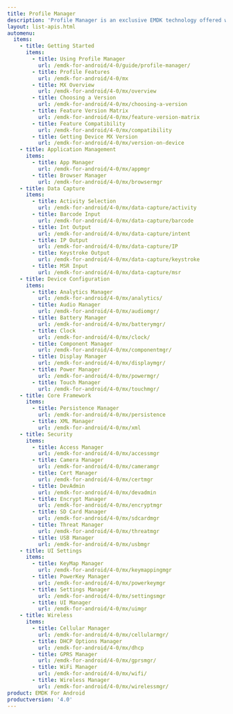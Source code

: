 ```yaml
---
title: Profile Manager
description: 'Profile Manager is an exclusive EMDK technology offered within your IDE, providing a GUI based development tool. This allows you to write fewer lines of code resulting in reduced development time, effort and errors.'
layout: list-apis.html
automenu:
  items:
    - title: Getting Started
      items:
        - title: Using Profile Manager
          url: /emdk-for-android/4-0/guide/profile-manager/
        - title: Profile Features
          url: /emdk-for-android/4-0/mx
        - title: MX Overview
          url: /emdk-for-android/4-0/mx/overview
        - title: Choosing a Version
          url: /emdk-for-android/4-0/mx/choosing-a-version
        - title: Feature Version Matrix
          url: /emdk-for-android/4-0/mx/feature-version-matrix
        - title: Feature Compatibility
          url: /emdk-for-android/4-0/mx/compatibility
        - title: Getting Device MX Version
          url: /emdk-for-android/4-0/mx/version-on-device
    - title: Application Management
      items:
        - title: App Manager
          url: /emdk-for-android/4-0/mx/appmgr
        - title: Browser Manager
          url: /emdk-for-android/4-0/mx/browsermgr
    - title: Data Capture
      items:
        - title: Activity Selection
          url: /emdk-for-android/4-0/mx/data-capture/activity
        - title: Barcode Input
          url: /emdk-for-android/4-0/mx/data-capture/barcode
        - title: Int Output
          url: /emdk-for-android/4-0/mx/data-capture/intent
        - title: IP Output
          url: /emdk-for-android/4-0/mx/data-capture/IP
        - title: Keystroke Output
          url: /emdk-for-android/4-0/mx/data-capture/keystroke
        - title: MSR Input
          url: /emdk-for-android/4-0/mx/data-capture/msr
    - title: Device Configuration
      items:
        - title: Analytics Manager
          url: /emdk-for-android/4-0/mx/analytics/
        - title: Audio Manager
          url: /emdk-for-android/4-0/mx/audiomgr/
        - title: Battery Manager
          url: /emdk-for-android/4-0/mx/batterymgr/
        - title: Clock
          url: /emdk-for-android/4-0/mx/clock/
        - title: Component Manager
          url: /emdk-for-android/4-0/mx/componentmgr/
        - title: Display Manager
          url: /emdk-for-android/4-0/mx/displaymgr/
        - title: Power Manager
          url: /emdk-for-android/4-0/mx/powermgr/
        - title: Touch Manager
          url: /emdk-for-android/4-0/mx/touchmgr/
    - title: Core Framework
      items:
        - title: Persistence Manager
          url: /emdk-for-android/4-0/mx/persistence
        - title: XML Manager
          url: /emdk-for-android/4-0/mx/xml
    - title: Security
      items:
        - title: Access Manager
          url: /emdk-for-android/4-0/mx/accessmgr
        - title: Camera Manager
          url: /emdk-for-android/4-0/mx/cameramgr
        - title: Cert Manager
          url: /emdk-for-android/4-0/mx/certmgr
        - title: DevAdmin
          url: /emdk-for-android/4-0/mx/devadmin
        - title: Encrypt Manager
          url: /emdk-for-android/4-0/mx/encryptmgr
        - title: SD Card Manager
          url: /emdk-for-android/4-0/mx/sdcardmgr
        - title: Threat Manager
          url: /emdk-for-android/4-0/mx/threatmgr
        - title: USB Manager
          url: /emdk-for-android/4-0/mx/usbmgr
    - title: UI Settings
      items:
        - title: KeyMap Manager
          url: /emdk-for-android/4-0/mx/keymappingmgr
        - title: PowerKey Manager
          url: /emdk-for-android/4-0/mx/powerkeymgr
        - title: Settings Manager
          url: /emdk-for-android/4-0/mx/settingsmgr
        - title: UI Manager
          url: /emdk-for-android/4-0/mx/uimgr
    - title: Wireless
      items:
        - title: Cellular Manager
          url: /emdk-for-android/4-0/mx/cellularmgr/
        - title: DHCP Options Manager
          url: /emdk-for-android/4-0/mx/dhcp
        - title: GPRS Manager
          url: /emdk-for-android/4-0/mx/gprsmgr/
        - title: WiFi Manager
          url: /emdk-for-android/4-0/mx/wifi/
        - title: Wireless Manager
          url: /emdk-for-android/4-0/mx/wirelessmgr/
product: EMDK For Android
productversion: '4.0'
---
```











